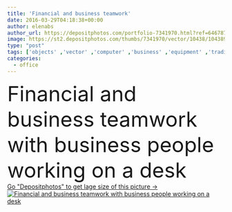 ```yaml
---
title: 'Financial and business teamwork'
date: 2016-03-29T04:18:38+00:00
author: elenabs
author_url: https://depositphotos.com/portfolio-7341970.html?ref=64678756
image: https://st2.depositphotos.com/thumbs/7341970/vector/10438/104389894/api_thumb_450.jpg?forcejpeg=true
type: "post"
tags: ['objects' ,'vector' ,'computer' ,'business' ,'equipment' ,'trading' ,'women' ,'success' ,'growth' ,'wooden' ,'technology' ,'hands' ,'banner' ,'Men' ,'mobile' ,'working' ,'laptop' ,'desktop' ,'flat' ,'professional' ,'desk' ,'planning' ,'banking' ,'investment' ,'tools' ,'finance' ,'project' ,'strategy' ,'tablet' ,'goal' ,'conceptual' ,'binoculars' ,'teamwork' ,'workers' ,'process' ,'magnifier' ,'businessmen' ,'cooperation' ,'accounting' ,'gears' ,'forecasting' ,'administration' ,'brainstorming' ,'earning' ,'Business People' ,'stock market' ,'top view' ,'office workers' ,'business concepts' ]
categories: 
  - office
---
```

<div aling="center">
            <font size="60"> Financial and business teamwork with business people working on a desk</font>   
</div>
<div>
    <a href='https://st2.depositphotos.com/thumbs/7341970/vector/10438/104389894/api_thumb_450.jpg?forcejpeg=true?ref=64678756' target=_blank > Go "Depositphotos" to get lage size of this picture ->
        <img href='https://st2.depositphotos.com/thumbs/7341970/vector/10438/104389894/api_thumb_450.jpg?forcejpeg=true?ref=64678756' src='https://st2.depositphotos.com/7341970/10438/v/950/depositphotos_104389894-stock-illustration-financial-and-business-teamwork.jpg?forcejpeg=true' alt='Financial and business teamwork with business people working on a desk' >
    </a>
</div>
